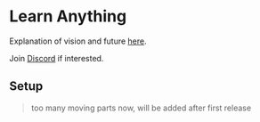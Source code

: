 # Learn Anything

Explanation of vision and future [here](https://wiki.nikiv.dev/ideas/learn-anything).

Join [Discord](https://discord.com/invite/bxtD8x6aNF) if interested.

## Setup

> too many moving parts now, will be added after first release

<!-- ## Run -->

<!-- ## File structure

Important bits defined below.

## Develop

> to be edited, things are changing fast now

```
pnpm i
pnpm dev
``` -->

<!-- The tool to be built is a mix of [Obsidian](https://obsidian.md/) or [Reflect](https://reflect.app/) (notes, wiki graph) and [Raindrop](https://raindrop.io/) (social link manager). And many more exciting ideas.

Need to get basics of notes + links covered.

Excited? Join our [Discord](https://discord.gg/bxtD8x6aNF). Ask for help or share ideas about the project. This is a completely open source project / community with goals to in future create personalized study plans on any topic in the universe. As well as to be the best collaboration space for idea building.

Maybe with a mix of [Replit](https://replit.com). All open source. Your code. Your data. Your private or public knowledge/ideas. -->

<!-- ## Structure

Built on top of [Solid Start](https://github.com/solidjs/solid-start).

Using [Grafbase](https://grafbase.com) for backend.

Code structure is:

```
grafbase
 ├─ schema.graphql -- data model
app -- (Solid Start)
```

Website is to be deployed on: https://learn-anything.xyz

The version that is running in production now is old, from 2017.

Code here: https://github.com/learn-anything/2017-release

It has nice maps and 2000+ custom curated mind maps. Will be ported to LA eventually.

This current new vision of LA has been attempted to be written multiple times.

- In Next: https://github.com/nikitavoloboev/try/tree/main/archive/la-next
- In Solid Created JD App: https://github.com/learn-anything/solid

This is new one. As minimal as possible. Understandable and documented code.

See [Kuskus app](https://kuskus.app/) for now. LA will be worked on after KusKus app works well. -->
